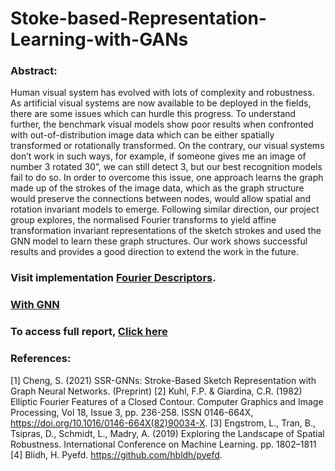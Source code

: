 # Stoke-based-Representation-Learning-with-GANs

### Abstract:
Human visual system has evolved with lots of complexity and robustness. As
artificial visual systems are now available to be deployed in the fields, there are
some issues which can hurdle this progress. To understand further, the benchmark
visual models show poor results when confronted with out-of-distribution image data
which can be either spatially transformed or rotationally transformed. On the
contrary, our visual systems don’t work in such ways, for example, if someone gives
me an image of number 3 rotated 30”, we can still detect 3, but our best recognition
models fail to do so. In order to overcome this issue, one approach learns the graph
made up of the strokes of the image data, which as the graph structure would
preserve the connections between nodes, would allow spatial and rotation invariant
models to emerge. Following similar direction, our project group explores, the
normalised Fourier transforms to yield affine transformation invariant representations
of the sketch strokes and used the GNN model to learn these graph structures. Our
work shows successful results and provides a good direction to extend the work in
the future.

### Visit implementation [Fourier Descriptors](https://colab.research.google.com/drive/1-OzR4dc4RXJ0QxnIhnOeh9gSHcli9zUl?usp=share_link).
### [With GNN ](https://colab.research.google.com/drive/1kllD1luRDxY01sxEcItL8d8n20CGbO02?usp=share_link)

### To access full report, [Click here](https://github.com/pathu007/Stoke-based-Representation-Learning-with-GANs/blob/main/Final%20Report%20-%20Stroke-Based%20Representation%20Learning.pdf)

### References:
[1] Cheng, S. (2021) SSR-GNNs: Stroke-Based Sketch Representation with Graph Neural
Networks. (Preprint)
[2] Kuhl, F.P. & Giardina, C.R. (1982) Elliptic Fourier Features of a Closed Contour. Computer
Graphics and Image Processing, Vol 18, Issue 3, pp. 236-258. ISSN 0146-664X,
https://doi.org/10.1016/0146-664X(82)90034-X.
[3] Engstrom, L., Tran, B., Tsipras, D., Schmidt, L., Madry, A. (2019) Exploring the Landscape of
Spatial Robustness. International Conference on Machine Learning. pp. 1802–1811
[4] Blidh, H. Pyefd. https://github.com/hbldh/pyefd.
